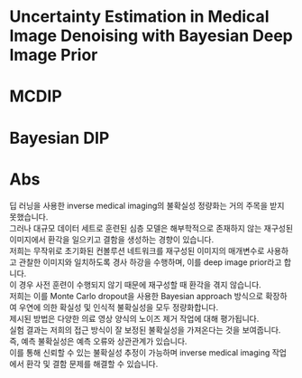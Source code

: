 # Uncertainty Estimation in Medical Image Denoising with Bayesian Deep Image Prior

# MCDIP
# Bayesian DIP

# Abs

딥 러닝을 사용한 inverse medical imaging의 불확실성 정량화는 거의 주목을 받지 못했습니다.  
그러나 대규모 데이터 세트로 훈련된 심층 모델은 해부학적으로 존재하지 않는 재구성된 이미지에서 환각을 일으키고 결함을 생성하는 경향이 있습니다.  
저희는 무작위로 초기화된 컨볼루션 네트워크를 재구성된 이미지의 매개변수로 사용하고 관찰한 이미지와 일치하도록 경사 하강을 수행하며, 이를 deep image prior라고 합니다.  
이 경우 사전 훈련이 수행되지 않기 때문에 재구성할 때 환각을 겪지 않습니다.  
저희는 이를 Monte Carlo dropout을 사용한 Bayesian approach 방식으로 확장하여 우연에 의한 확실성 및 인식적 불확실성을 모두 정량화합니다.  
제시된 방법은 다양한 의료 영상 양식의 노이즈 제거 작업에 대해 평가됩니다.  
실험 결과는 저희의 접근 방식이 잘 보정된 불확실성을 가져온다는 것을 보여줍니다.  
즉, 예측 불확실성은 예측 오류와 상관관계가 있습니다.  
이를 통해 신뢰할 수 있는 불확실성 추정이 가능하며 inverse medical imaging 작업에서 환각 및 결함 문제를 해결할 수 있습니다. 

